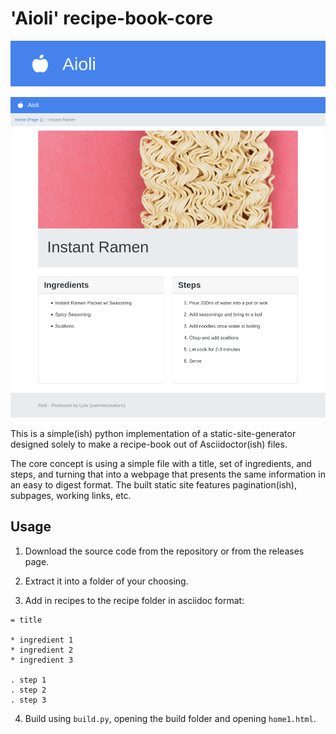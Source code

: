 # 'Aioli' recipe-book-core

![Aioli](docs/aioli.png)

![Example of the site](docs/example.png)

This is a simple(ish) python implementation of a static-site-generator designed solely to make a recipe-book out of Asciidoctor(ish) files.

The core concept is using a simple file with a title, set of ingredients, and steps, and turning that into a webpage that presents the same information in an easy to digest format. The built static site features pagination(ish), subpages, working links, etc.

## Usage

1. Download the source code from the repository or from the releases page.

2. Extract it into a folder of your choosing.

3. Add in recipes to the recipe folder in asciidoc format:

```asciidoc
= title

* ingredient 1
* ingredient 2
* ingredient 3

. step 1
. step 2
. step 3
```

4. Build using `build.py`, opening the build folder and opening `home1.html`.
